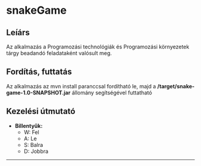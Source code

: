 # snakeGame

## Leíárs

 Az alkalmazás a Programozási technológiák és Programozási környezetek tárgy beadandó feladataként valósult meg.
  
## Fordítás, futtatás

 Az alkalmazás az mvn install paranccsal fordítható le, majd a **/target/snake-game-1.0-SNAPSHOT.jar** állomány segítségével futtatható

## Kezelési útmutató

* **Billentyűk:**
  * W: Fel
  * A: Le
  * S: Balra
  * D: Jobbra

---

